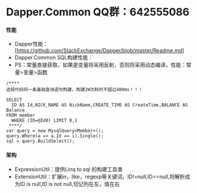 # Dapper.Common QQ群：642555086

#### 性能       

* Dapper性能：[https://github.com/StackExchange/Dapper/blob/master/Readme.md]
* Dapper.Common SQL构建性能：
* PS：常量直接获取，如果是变量将采用反射，否则将采用动态编译，性能：常量>变量>函数
```
/****
这段代码将一条基础查询语句构建，构建2W次耗时不超过400ms！！！

SELECT 
  ID AS Id,NICK_NAME AS NickName,CREATE_TIME AS CreateTime,BALANCE AS Balance 
FROM member 
  WHERE (ID=@Id0) LIMIT 0,1
 ****/
var query = new MysqlQuery<Member>();
query.Where(a => a.Id == i).Single();
sql = query.BuildSelect();
```
#### 架构
* ExpressionUtil：提供Linq to sql 的构建工具类
* ExtensionUtil：扩展in，like，regexp等关键词，ID!=null,ID==null,将解析成为ID is null,ID is not null,切记列在左，值在右
